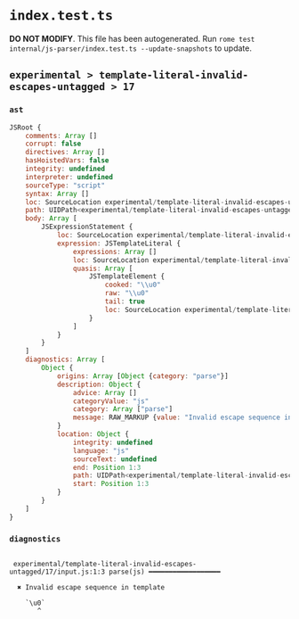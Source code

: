 # `index.test.ts`

**DO NOT MODIFY**. This file has been autogenerated. Run `rome test internal/js-parser/index.test.ts --update-snapshots` to update.

## `experimental > template-literal-invalid-escapes-untagged > 17`

### `ast`

```javascript
JSRoot {
	comments: Array []
	corrupt: false
	directives: Array []
	hasHoistedVars: false
	integrity: undefined
	interpreter: undefined
	sourceType: "script"
	syntax: Array []
	loc: SourceLocation experimental/template-literal-invalid-escapes-untagged/17/input.js 1:0-1:5
	path: UIDPath<experimental/template-literal-invalid-escapes-untagged/17/input.js>
	body: Array [
		JSExpressionStatement {
			loc: SourceLocation experimental/template-literal-invalid-escapes-untagged/17/input.js 1:0-1:5
			expression: JSTemplateLiteral {
				expressions: Array []
				loc: SourceLocation experimental/template-literal-invalid-escapes-untagged/17/input.js 1:0-1:5
				quasis: Array [
					JSTemplateElement {
						cooked: "\\u0"
						raw: "\\u0"
						tail: true
						loc: SourceLocation experimental/template-literal-invalid-escapes-untagged/17/input.js 1:1-1:4
					}
				]
			}
		}
	]
	diagnostics: Array [
		Object {
			origins: Array [Object {category: "parse"}]
			description: Object {
				advice: Array []
				categoryValue: "js"
				category: Array ["parse"]
				message: RAW_MARKUP {value: "Invalid escape sequence in template"}
			}
			location: Object {
				integrity: undefined
				language: "js"
				sourceText: undefined
				end: Position 1:3
				path: UIDPath<experimental/template-literal-invalid-escapes-untagged/17/input.js>
				start: Position 1:3
			}
		}
	]
}
```

### `diagnostics`

```

 experimental/template-literal-invalid-escapes-untagged/17/input.js:1:3 parse(js) ━━━━━━━━━━━━━━━━━━

  ✖ Invalid escape sequence in template

    `\u0`
       ^


```
